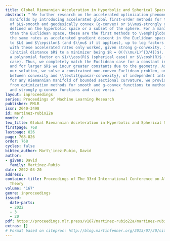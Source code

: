 ```yaml
---
title: Global Riemannian Acceleration in Hyperbolic and Spherical Spaces
abstract: " We further research on the accelerated optimization phenomenon on Riemannian
  manifolds by introducing accelerated global first-order methods for the optimization
  of $L$-smooth and geodesically convex (g-convex) or $\\mu$-strongly g-convex functions
  defined on the hyperbolic space or a subset of the sphere. For a manifold other
  than the Euclidean space, these are the first methods to \\emph{globally} achieve
  the same rates as accelerated gradient descent in the Euclidean space with respect
  to $L$ and $\\epsilon$ (and $\\mu$ if it applies), up to log factors. Previous results
  with these accelerated rates only worked, given strong g-convexity, in a small neighborhood
  (initial distance $R$ to a minimizer being $R = O((\\mu/L)^{3/4})$). Our rates have
  a polynomial factor on $1/\\cos(R)$ (spherical case) or $\\cosh(R)$ (hyperbolic
  case). Thus, we completely match the Euclidean case for a constant initial distance,
  and for larger $R$ we incur greater constants due to the geometry. As a proxy for
  our solution, we solve a constrained non-convex Euclidean problem, under a condition
  between convexity and \\textit{quasar-convexity}, of independent interest. Additionally,
  for any Riemannian manifold of bounded sectional curvature, we provide reductions
  from optimization methods for smooth and g-convex functions to methods for smooth
  and strongly g-convex functions and vice versa.  "
layout: inproceedings
series: Proceedings of Machine Learning Research
publisher: PMLR
issn: 2640-3498
id: martinez-rubio22a
month: 0
tex_title: Global Riemannian Acceleration in Hyperbolic and Spherical Spaces
firstpage: 768
lastpage: 826
page: 768-826
order: 768
cycles: false
bibtex_author: Mart\'inez-Rubio, David
author:
- given: David
  family: Martínez-Rubio
date: 2022-03-20
address:
container-title: Proceedings of The 33rd International Conference on Algorithmic Learning
  Theory
volume: '167'
genre: inproceedings
issued:
  date-parts:
  - 2022
  - 3
  - 20
pdf: https://proceedings.mlr.press/v167/martinez-rubio22a/martinez-rubio22a.pdf
extras: []
# Format based on citeproc: http://blog.martinfenner.org/2013/07/30/citeproc-yaml-for-bibliographies/
---
```

